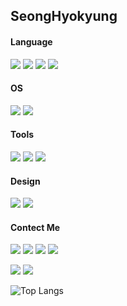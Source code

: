 ## SeongHyokyung

#### Language
<img  src="https://img.shields.io/badge/Java-ED8B00?style=for-the-badge&logo=openjdk&logoColor=white"> <img  src="https://img.shields.io/badge/MySQL-00000F?style=for-the-badge&logo=mysql&logoColor=white"> <img  src="https://img.shields.io/badge/C-00599C?style=for-the-badge&logo=c&logoColor=white"> <img  src="https://img.shields.io/badge/C%2B%2B-00599C?style=for-the-badge&logo=c%2B%2B&logoColor=white">

#### OS
<img  src="https://img.shields.io/badge/Windows-0078D6?style=for-the-badge&logo=windows&logoColor=white"> <img  src="https://img.shields.io/badge/Linux-FCC624?style=for-the-badge&logo=linux&logoColor=black">

#### Tools
<img  src="https://img.shields.io/badge/IntelliJ_IDEA-000000.svg?style=for-the-badge&logo=intellij-idea&logoColor=white"> <img  src="https://img.shields.io/badge/Visual_Studio-5C2D91?style=for-the-badge&logo=visual%20studio&logoColor=white"> <img  src="https://img.shields.io/badge/Visual_Studio_Code-0078D4?style=for-the-badge&logo=visual%20studio%20code&logoColor=white">

#### Design
<img  src="https://img.shields.io/badge/Adobe%20Photoshop-31A8FF?logo=adobephotoshop&logoColor=fff&style=for-the-badge"> <img  src="https://img.shields.io/badge/Adobe%20Illustrator-FF9A00?logo=adobeillustrator&logoColor=fff&style=for-the-badge">

#### Contect Me
<a href="https://instagram.com/hk._.yy?igshid=OGQ5ZDc2ODk2ZA%3D%3D&utm_source=qr"><img src="https://img.shields.io/badge/Instagram-E4405F?style=for-the-badge&logo=instagram&logoColor=white"></a> <a href="https://www.discord.com/users/1163097636757315664"><img src="https://img.shields.io/badge/Discord-7289DA?style=for-the-badge&logo=discord&logoColor=white"></a> <a href="https://spotify.link/zECom7TUUDb"><img  src="https://img.shields.io/badge/Spotify-1ED760?&style=for-the-badge&logo=spotify&logoColor=white"></a> <a href="https://velog.io/@hyokyung918"><img src="https://img.shields.io/badge/Tech%20Blog-11B48A?style=flat-square&logo=Vimeo&logoColor=white"/></a>


<img  src="http://mazassumnida.wtf/api/v2/generate_badge?boj=rosa0000918">
<img  src="http://mazandi.herokuapp.com/api?handle=rosa0000918">

![Top Langs](https://github-readme-stats.vercel.app/api/top-langs/?username=hyokyung918&layout=compact)
